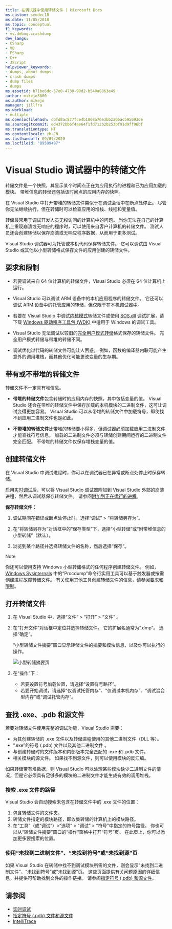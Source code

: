 ```yaml
---
title: 在调试器中使用转储文件 | Microsoft Docs
ms.custom: seodec18
ms.date: 11/05/2018
ms.topic: conceptual
f1_keywords:
- vs.debug.crashdump
dev_langs:
- CSharp
- VB
- FSharp
- C++
- JScript
helpviewer_keywords:
- dumps, about dumps
- crash dumps
- dump files
- dumps
ms.assetid: b71be6dc-57e0-4730-99d2-b540a0863e49
author: mikejo5000
ms.author: mikejo
manager: jillfra
ms.workload:
- multiple
ms.openlocfilehash: dbfd8ac877fce4b1808a76e3bb2a66ac595693de
ms.sourcegitcommit: ed4372bb6f4ae64f1fd712b2b253bf91d9ff96bf
ms.translationtype: HT
ms.contentlocale: zh-CN
ms.lasthandoff: 09/09/2020
ms.locfileid: "89599497"
---
```

# <a name="dump-files-in-the-visual-studio-debugger"></a>Visual Studio 调试器中的转储文件

<a name="BKMK_What_is_a_dump_file_"></a>转储文件是一个快照，其显示某个时间点正在为应用执行的进程和已为应用加载的模块。 带堆信息的转储还包括该时间点的应用内存的快照。

在 Visual Studio 中打开带堆的转储文件类似于在调试会话中在断点处停止。 尽管你无法继续执行，但在转储时可以检查应用的堆栈、线程和变量值。

转储最常用于调试开发人员无权访问的计算机中的问题。 当你无法在自己的计算机上重现崩溃或无响应的程序时，可以使用来自客户计算机的转储文件。 测试人员还会创建转储以保存崩溃或无响应程序数据，从而用于更多测试。

Visual Studio 调试器可为托管或本机代码保存转储文件。 它可以调试由 Visual Studio 或其他以小型转储格式保存文件的应用创建的转储文件。

## <a name="requirements-and-limitations"></a><a name="BKMK_Requirements_and_limitations"></a>要求和限制

- 若要调试来自 64 位计算机的转储文件，Visual Studio 必须在 64 位计算机上运行。

- Visual Studio 可以调试 ARM 设备中的本机应用程序的转储文件。 它还可以调试 ARM 设备中的托管应用的转储，但仅限于在本机调试器中。

- 若要在 Visual Studio 中调试[内核模式](/windows-hardware/drivers/debugger/kernel-mode-dump-files)转储文件或使用 [SOS.dll](/dotnet/framework/tools/sos-dll-sos-debugging-extension) 调试扩展，请下载 [Windows 驱动程序工具包 (WDK)](/windows-hardware/drivers/download-the-wdk) 中适用于 Windows 的调试工具。

- Visual Studio 无法调试以较旧的[完全用户模式转储](/windows/desktop/wer/collecting-user-mode-dumps)格式保存的转储文件。 完全用户模式转储与带堆的转储不同。

- 调试优化过代码的转储文件可能让人困惑。 例如，函数的编译器内联可能产生意外的调用堆栈，而其他优化可能更改变量的生存期。

## <a name="dump-files-with-or-without-heaps"></a><a name="BKMK_Dump_files__with_or_without_heaps"></a>带有或不带堆的转储文件

转储文件不一定具有堆信息。

- **带堆的转储文件**包含转储时的应用内存的快照，其中包括变量的值。 Visual Studio 还会在带堆的转储文件中保存加载的本机模块的二进制文件，这可让调试变得更加容易。 Visual Studio 可以从带堆的转储文件中加载符号，即使找不到应用二进制文件也是如此。

- **不带堆的转储文件**比带堆的转储要小得多，但调试器必须加载应用二进制文件才能查找符号信息。 加载的二进制文件必须与转储创建期间运行的二进制文件完全匹配。 不带堆的转储文件仅保存堆栈变量的值。

## <a name="create-a-dump-file"></a><a name="BKMK_Create_a_dump_file"></a>创建转储文件

在 Visual Studio 中调试进程时，你可以在调试器已在异常或断点处停止时保存转储。

启用[实时调试](../debugger/just-in-time-debugging-in-visual-studio.md)后，可以将 Visual Studio 调试器附加到 Visual Studio 外部的崩溃进程，然后从调试器保存转储文件。 请参阅[附加到正在运行的进程](../debugger/attach-to-running-processes-with-the-visual-studio-debugger.md)。

**保存转储文件：**

1. 调试期间在错误或断点处停止时，选择“调试” > “将转储另存为”。

1. 在“将转储另存为”对话框中的“保存类型”下，选择“小型转储”或“附带堆信息的小型转储”（默认）。

1. 浏览到某个路径并选择转储文件的名称，然后选择“保存”。

>[!NOTE]
>你还可以使用支持 Windows 小型转储格式的任何程序创建转储文件。 例如，[Windows Sysinternals](/sysinternals/) 中的“Procdump”命令行实用工具可以基于触发器或按需创建进程故障转储文件。 有关使用其他工具创建转储文件的信息，请参阅[要求和限制](../debugger/using-dump-files.md#BKMK_Requirements_and_limitations)。

## <a name="open-a-dump-file"></a><a name="BKMK_Open_a_dump_file"></a>打开转储文件

1. 在 Visual Studio 中，选择“文件” > “打开” > “文件”  。

1. 在“打开文件”对话框中定位并选择转储文件。 它的扩展名通常为“.dmp”。 选择“确定”。

   “小型转储文件摘要”窗口显示转储文件的摘要和模块信息，以及你可以执行的操作。

   ![小型转储摘要页](../debugger/media/dbg_dump_summarypage.png "小型转储摘要页")

1. 在“操作”下：
   - 若要设置符号加载位置，请选择“设置符号路径”。
   - 若要开始调试，请选择“仅调试托管内存”、“仅调试本机内存”、“调试混合型内存”或“调试托管内存”。

## <a name="find-exe-pdb-and-source-files"></a><a name="BKMK_Find_binaries__symbol___pdb__files__and_source_files"></a>查找 .exe、.pdb 和源文件

若要对转储文件使用完整的调试功能，Visual Studio 需要：

- 为其创建转储的 .exe 文件以及转储进程使用的其他二进制文件（DLL 等）。
- “.exe”的符号 (.pdb) 文件以及其他二进制文件 。
- 与创建转储时的文件版本和内部版本完全匹配的 .exe 和 .pdb 文件。
- 相关模块的源文件。 如果找不到源文件，则可以使用模块的反汇编。

如果转储带有堆数据，则 Visual Studio 可以处理某些模块缺少二进制文件的情况，但是它必须具有足够多的模块的二进制文件才能生成有效的调用堆栈。

### <a name="search-paths-for-exe-files"></a>搜索 .exe 文件的路径

Visual Studio 会自动搜索未包含在转储文件中的 .exe 文件的位置：

1. 包含转储文件的文件夹。
2. 转储文件指定的模块路径，即收集转储的计算机上的模块路径。
3. 在“工具”（或“调试”）>“选项” > “调试” > “符号”中指定的符号路径。 你也可以从“转储文件摘要”窗口的“操作”窗格中打开“符号”页。 在此页上，你可以添加更多要搜索的位置。

### <a name="use-the-no-binary-no-symbols-or-no-source-found-pages"></a>使用“未找到二进制文件”、“未找到符号”或“未找到源”页

如果 Visual Studio 在转储中找不到调试模块所需的文件，则会显示“未找到二进制文件”、“未找到符号”或“未找到源”页。 这些页面提供有关问题原因的详细信息，并提供可帮助找到文件的操作链接。 请参阅[指定符号 (.pdb) 和源文件](../debugger/specify-symbol-dot-pdb-and-source-files-in-the-visual-studio-debugger.md)。

## <a name="see-also"></a>请参阅

- [实时调试](../debugger/just-in-time-debugging-in-visual-studio.md)
- [指定符号 (.pdb) 文件和源文件](../debugger/specify-symbol-dot-pdb-and-source-files-in-the-visual-studio-debugger.md)
- [IntelliTrace](../debugger/intellitrace.md)